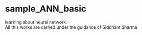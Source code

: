 # sample_ANN_basic
learning about neural network <br>
All this works are carried under the guidance of <a herf = https://github.com/Siddhant128-bit>Siddhant Sharma</a>
